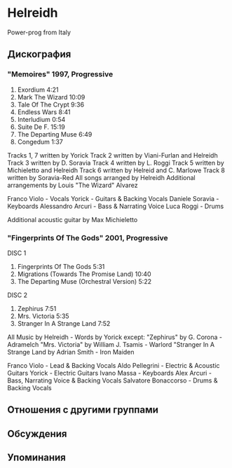 # Helreidh

Power-prog from Italy

## Дискография

### "Memoires" 1997, Progressive

01. Exordium 4:21 
02. Mark The Wizard 10:09 
03. Tale Of The Crypt 9:36 
04. Endless Wars 8:41 
05. Interludium 0:54 
06. Suite De F. 15:19 
07. The Departing Muse 6:49 
08. Congedum 1:37 



Tracks 1, 7 written by Yorick
Track 2 written by Viani-Furlan and Helreidh
Track 3 written by D. Soravia
Track 4 written by L. Roggi
Track 5 written by Michieletto and Helreidh
Track 6 written by Helreid and C. Marlowe
Track 8 written by Soravia-Red
All songs arranged by Helreidh
Additional arrangements by Louis "The Wizard" Alvarez



Franco Violo - Vocals
Yorick - Guitars & Backing Vocals
Daniele Soravia - Keyboards
Alessandro Arcuri - Bass & Narrating Voice
Luca Roggi - Drums

Additional acoustic guitar by  Max Michieletto


### "Fingerprints Of The Gods" 2001, Progressive

DISC 1
01. Fingerprints Of The Gods 5:31 
02. Migrations (Towards The Promise Land) 10:40 
03. The Departing Muse (Orchestral Version) 5:22 
   
DISC 2
01. Zephirus 7:51 
02. Mrs. Victoria 5:35 
03. Stranger In A Strange Land 7:52 



All Music by Helreidh - Words by Yorick except:
"Zephirus" by G. Corona - Adramelch
"Mrs. Victoria" by William J. Tsamis - Warlord
"Stranger In A Strange Land by Adrian Smith - Iron Maiden



Franco Violo - Lead & Backing Vocals
Aldo Pellegrini - Electric & Acoustic Guitars
Yorick - Electric Guitars
Ivano Massa - Keyboards
Alex Arcuri - Bass, Narrating Voice & Backing Vocals
Salvatore Bonaccorso - Drums & Backing Vocals



## Отношения с другими группами


## Обсуждения


## Упоминания

